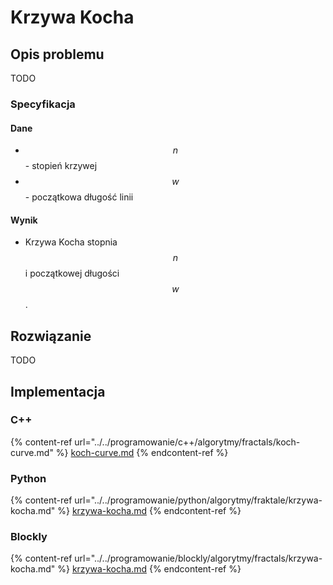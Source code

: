 # Krzywa Kocha

## Opis problemu

TODO

### Specyfikacja

#### Dane

* $$n$$ - stopień krzywej
* $$w$$ - początkowa długość linii

#### Wynik

* Krzywa Kocha stopnia $$n$$ i początkowej długości $$w$$.

## Rozwiązanie

TODO

## Implementacja

### C++

{% content-ref url="../../programowanie/c++/algorytmy/fractals/koch-curve.md" %}
[koch-curve.md](../../programowanie/c++/algorytmy/fractals/koch-curve.md)
{% endcontent-ref %}

### Python

{% content-ref url="../../programowanie/python/algorytmy/fraktale/krzywa-kocha.md" %}
[krzywa-kocha.md](../../programowanie/python/algorytmy/fraktale/krzywa-kocha.md)
{% endcontent-ref %}

### Blockly

{% content-ref url="../../programowanie/blockly/algorytmy/fractals/krzywa-kocha.md" %}
[krzywa-kocha.md](../../programowanie/blockly/algorytmy/fractals/krzywa-kocha.md)
{% endcontent-ref %}
